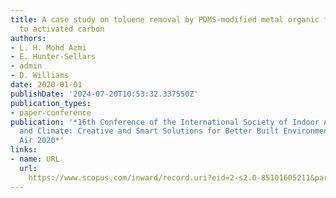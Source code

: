 ```yaml
---
title: A case study on toluene removal by PDMS-modified metal organic frameworks compared
  to activated carbon
authors:
- L. H. Mohd Azmi
- E. Hunter-Sellars
- admin
- D. Williams
date: 2020-01-01
publishDate: '2024-07-20T10:53:32.337550Z'
publication_types:
- paper-conference
publication: '*16th Conference of the International Society of Indoor Air Quality
  and Climate: Creative and Smart Solutions for Better Built Environments, Indoor
  Air 2020*'
links:
- name: URL
  url: 
    https://www.scopus.com/inward/record.uri?eid=2-s2.0-85101605211&partnerID=40&md5=eb79337fe71790e4364fd12ac25b65ca
---
```

